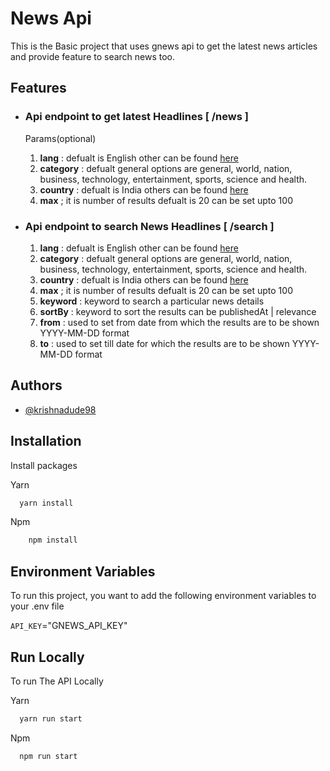 # News Api

This is the Basic project that uses gnews api to get the latest news articles and provide feature to search news too.

## Features

- ### Api endpoint to get latest Headlines [ /news ]

  Params(optional)

  1. **lang** : defualt is English other can be found [here](https://gnews.io/docs/v4?javascript#languages)
  2. **category** : defualt general options are general, world, nation, business, technology, entertainment, sports, science and health.
  3. **country** : defualt is India others can be found [here](https://gnews.io/docs/v4?javascript#countries)
  4. **max** ; it is number of results defualt is 20 can be set upto 100

- ### Api endpoint to search News Headlines [ /search ]

  1. **lang** : defualt is English other can be found [here](https://gnews.io/docs/v4?javascript#languages)
  2. **category** : defualt general options are general, world, nation, business, technology, entertainment, sports, science and health.
  3. **country** : defualt is India others can be found [here](https://gnews.io/docs/v4?javascript#countries)
  4. **max** ; it is number of results defualt is 20 can be set upto 100
  5. **keyword** : keyword to search a particular news details
  6. **sortBy** : keyword to sort the results can be publishedAt | relevance
  7. **from** : used to set from date from which the results are to be shown YYYY-MM-DD format
  8. **to** : used to set till date for which the results are to be shown YYYY-MM-DD format

## Authors

- [@krishnadude98](https://www.github.com/krishnadude98)

## Installation

Install packages

Yarn

```bash
  yarn install
```

Npm

```bash
    npm install
```

## Environment Variables

To run this project, you want to add the following environment variables to your .env file

`API_KEY`="GNEWS_API_KEY"

## Run Locally

To run The API Locally

Yarn

```bash
  yarn run start
```

Npm

```bash
  npm run start
```
